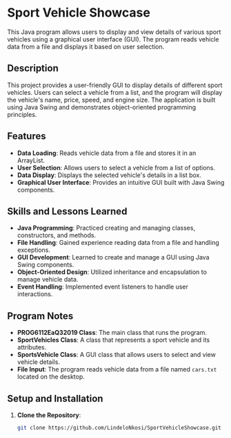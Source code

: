 # Sport Vehicle Showcase

This Java program allows users to display and view details of various sport vehicles using a graphical user interface (GUI). The program reads vehicle data from a file and displays it based on user selection.

## Description

This project provides a user-friendly GUI to display details of different sport vehicles. Users can select a vehicle from a list, and the program will display the vehicle's name, price, speed, and engine size. The application is built using Java Swing and demonstrates object-oriented programming principles.

## Features

- **Data Loading**: Reads vehicle data from a file and stores it in an ArrayList.
- **User Selection**: Allows users to select a vehicle from a list of options.
- **Data Display**: Displays the selected vehicle's details in a list box.
- **Graphical User Interface**: Provides an intuitive GUI built with Java Swing components.

## Skills and Lessons Learned

- **Java Programming**: Practiced creating and managing classes, constructors, and methods.
- **File Handling**: Gained experience reading data from a file and handling exceptions.
- **GUI Development**: Learned to create and manage a GUI using Java Swing components.
- **Object-Oriented Design**: Utilized inheritance and encapsulation to manage vehicle data.
- **Event Handling**: Implemented event listeners to handle user interactions.

## Program Notes

- **PROG6112EaQ32019 Class**: The main class that runs the program.
- **SportVehicles Class**: A class that represents a sport vehicle and its attributes.
- **SportsVehicle Class**: A GUI class that allows users to select and view vehicle details.
- **File Input**: The program reads vehicle data from a file named `cars.txt` located on the desktop.

## Setup and Installation

1. **Clone the Repository**:
   ```sh
   git clone https://github.com/LindeloNkosi/SportVehicleShowcase.git
